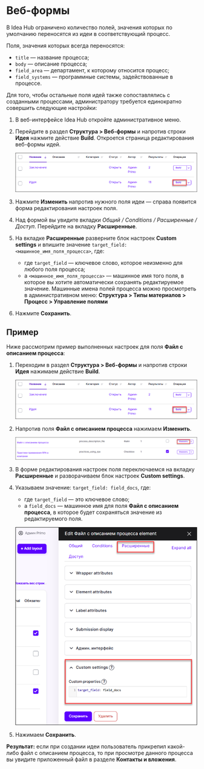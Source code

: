 # Веб-формы

В Idea Hub ограничено количество полей, значения которых по умолчанию переносятся из идеи в соответствующий процесс. 

Поля, значения которых всегда переносятся:
* `title` ​— название процесса;
* `body` ​— описание процесса;
* `field_area` ​— департамент, к которому относится процесс;
* `field_systems` ​— программные системы, задействованные в процессе.

Для того, чтобы остальные поля идей также сопоставлялись с созданными процессами, администратору требуется единократно совершить следующие настройки:
1. В веб-интерфейсе Idea Hub откройте административное меню.
1. Перейдите в раздел **Структура > Веб-формы** и напротив строки **Идея** нажмите действие **Build**. Откроется страница редактирования веб-формы идей.

   ![](<../../../idea-hub/resources/admin/structure/structure-webform-idea-build.png>)

1. Нажмите **Изменить** напротив нужного поля идеи — справа появится форма редактирования настроек поля. 
1. Над формой вы увидите вкладки *Общий / Conditions / Расширенные / Доступ*. Перейдите на вкладку **Расширенные**.
1. На вкладке **Расширенные** разверните блок настроек **Custom settings** и впишите значение `target_field: <машинное_имя_поля_процесса>`, где:
   * где `target_field` ​— ключевое слово, которое неизменно для любого поля процесса;
   * а `<машинное_имя_поля_процесса>` ​— машинное имя того поля, в которое вы хотите автоматически сохранять редактируемое значение. Машинные имена полей процесса можно просмотреть в административном меню: **Структура > Типы материалов > Процесс > Управление полями**
1. Нажмите **Сохранить**.


## Пример 

Ниже рассмотрим пример выполненных настроек для поля **Файл с описанием процесса**:
1. Переходим в раздел **Структура > Веб-формы** и напротив строки **Идея** нажимаем действие **Build**.

   ![](<../../../idea-hub/resources/admin/structure/structure-webform-idea-build.png>)

1. Напротив поля **Файл с описанием процесса** нажимаем **Изменить**.

   ![](<../../../idea-hub/resources/admin/structure/webform-manage-idea-doc-field.png>)

1. В форме редактирования настроек поля переключаемся на вкладку **Расширенные** и разворачиваем блок настроек **Custom settings**.
1. Указываем значение: `target_field: field_docs`, где:
   * где `target_field` ​— это ключевое слово;
   * а `field_docs` ​— машинное имя для поля **Файл с описанием процесса**, в которое будет сохраняться значение из редактируемого поля. 

   ![](<../../../idea-hub/resources/admin/structure/webform-idea-custom-settings.png>)

1. Нажимаем **Сохранить**.

**Результат:** если при создании идеи пользователь прикрепил какой-либо файл с описанием процесса, то при просмотре данного процесса вы увидите приложенный файл в разделе **Контакты и вложения**. 
